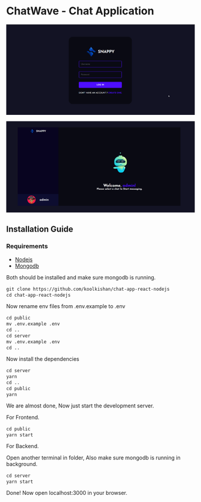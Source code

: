 # ChatWave - Chat Application 


![login page](./images/snappy_login.png)

![home page](./images/snappy.png)

## Installation Guide

### Requirements
- [Nodejs](https://nodejs.org/en/download)
- [Mongodb](https://www.mongodb.com/docs/manual/administration/install-community/)

Both should be installed and make sure mongodb is running.

```shell
git clone https://github.com/koolkishan/chat-app-react-nodejs
cd chat-app-react-nodejs
```
Now rename env files from .env.example to .env
```shell
cd public
mv .env.example .env
cd ..
cd server
mv .env.example .env
cd ..
```

Now install the dependencies
```shell
cd server
yarn
cd ..
cd public
yarn
```
We are almost done, Now just start the development server.

For Frontend.
```shell
cd public
yarn start
```
For Backend.

Open another terminal in folder, Also make sure mongodb is running in background.
```shell
cd server
yarn start
```

Done! Now open localhost:3000 in your browser.
